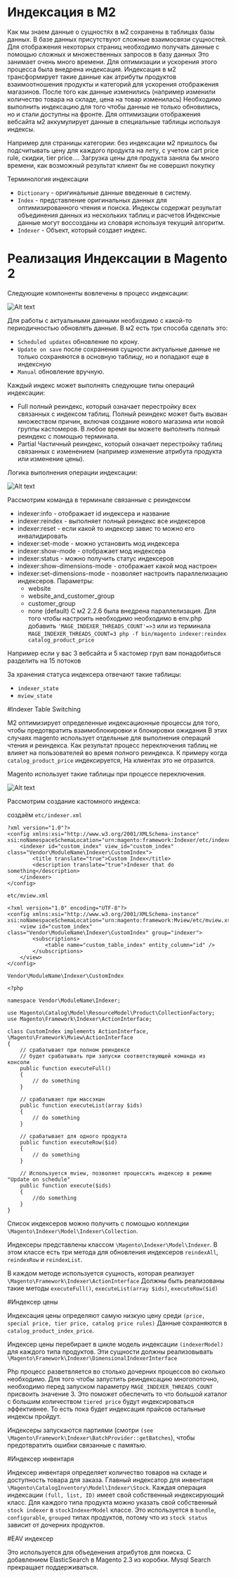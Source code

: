 # Индексация в М2

Как мы знаем данные о сущностях в м2 сохранены в таблицах базы данных. В базе данных присутствуют сложные взаимосвязи
сущностей. Для отображения некоторых страниц необходимо получать данные с помощью сложных и множественных запросов в
базу данных Это занимает очень много времени. Для оптимизации и ускорения этого процесса была внедрена индексация.
Индексация в м2 трансформирует такие данные как атрибуты продуктов взаимоотношения продукты и категорий для ускорения
отображения магазинов. После того как данные изменились (например изменили количество товара на складе, цена на товар
изменилась)
Необходимо выполнить индексацию для того чтобы данные не только обновились, но и стали доступны на фронте. Для
оптимизации отображения вебсайта м2 аккумулирует данные в специальные таблицы используя индексы.

Например для страницы категории:
без индексации м2 пришлось бы подсчитывать цену для каждого продукта на лету, с учетом cart price rule, скидки, tier
price.... Загрузка цены для продукта заняла бы много времени, как возможный результат клиент бы не совершил покупку

Терминология индексации

- `Dictionary` - оригинальные данные введенные в систему.
- `Index` - представление оригинальных данных для оптимизированного чтения и поиска. Индексы содержат результат
  объединения данных из нескольких таблиц и расчетов Индексные данные могут воссозданы из словаря используя текущий
  алгоритм.
- `Indexer` - Объект, который создает индекс.

# Реализация Индексации в Magento 2

Следующие компоненты вовлечены в процесс индексации:

![Alt text](./components.png?raw=true "Priority")

Для работы с актуальными данными необходимо с какой-то периодичностью обновлять данные. В м2 есть три способа сделать
это:

- `Scheduled updates` обновление по крону.
- `Update on save` после сохранения сущности актуальные данные не только сохраняются в основную таблицу, но и попадают
  еще в индексную
- `Manual` обновление вручную.

Каждый индекс может выполнять следующие типы операций индексации:

- Full полный реиндекс, который означает перестройку всех связанных с индексом таблиц. Полный реиндекс может быть вызван
  множеством причин, включая создание нового магазина или новой группы кастомеров. В любое время вы можете выполнить
  полный реиндекс с помощью терминала.
- Partial Частичный реиндекс, который означает перестройку таблиц связанных с изменением (например изменение атрибута
  продукта или изменение цены).

Логика выполнения операции индексации:

![Alt text](./logic.png?raw=true "Priority")

Рассмотрим команда в терминале связанные с реиндексом

- indexer:info - отображает id индексера и название
- indexer:reindex - выполняет полный реиндекс все индексеров
- indexer:reset - если какой то индексер завис то можно его инвалидировать
- indexer:set-mode - можно установить мод индексера
- indexer:show-mode - отображает мод индексера
- indexer:status - можно получить статус индексеров
- indexer:show-dimensions-mode - отображает какой мод настроен
- indexer:set-dimensions-mode - позволяет настроить параллелизацию индексеров. Параметры:
    - website
    - website_and_customer_group
    - customer_group
    - none (default)
      С м2 2.2.6 была внедрена параллелизация. Для того чтобы настроить необходимо необходимо в env.php
      добавить `'MAGE_INDEXER_THREADS_COUNT'=>3`
      или из терминала `MAGE_INDEXER_THREADS_COUNT=3 php -f bin/magento indexer:reindex catalog_product_price`

Например если у вас 3 вебсайта и 5 кастомер груп вам понадобиться разделить на 15 потоков

За хранения статуса индексера отвечают такие таблицы:

- `indexer_state`
- `mview_state`

#Indexer Table Switching

М2 оптимизирует определенные индексационные процессы для того, чтобы предотвратить взаимоблокировки и блокировки ожидания
В этих случаях magento использует отдельные для выполнения операций чтения и реиндекса. Как результат процесс переключения таблиц
не влияет на пользователей во время полного реиндекса. К примеру когда `catalog_product_price` индексируется, На клиентах это не отразится. 

Magento использует такие таблицы при процессе переключения.

![Alt text](./table_switch.png?raw=true "Priority")

Рассмотрим создание кастомного индекса:

создаём `etc/indexer.xml`

```
?xml version="1.0"?>
<config xmlns:xsi="http://www.w3.org/2001/XMLSchema-instance" xsi:noNamespaceSchemaLocation="urn:magento:framework:Indexer/etc/indexer.xsd">
    <indexer id="custom_index" view_id="custom_index" class="Vendor\ModuleName\Indexer\CustomIndex">
        <title translate="true">Custom Index</title>
        <description translate="true">Indexer that do something</description>
    </indexer>
</config>
```

`etc/mview.xml`

```
<?xml version="1.0" encoding="UTF-8"?>
<config xmlns:xsi="http://www.w3.org/2001/XMLSchema-instance" xsi:noNamespaceSchemaLocation="urn:magento:framework:Mview/etc/mview.xsd">
    <view id="custom_index" class="Vendor\ModuleName\Indexer\CustomIndex" group="indexer">
        <subscriptions>
            <table name="custom_table_index" entity_column="id" />
        </subscriptions>
    </view>
</config>
````

`Vendor\ModuleName\Indexer\CustomIndex`

```
<?php

namespace Vendor\ModuleName\Indexer;

use Magento\Catalog\Model\ResourceModel\Product\CollectionFactory;
use Magento\Framework\Indexer\ActionInterface;

class CustomIndex implements ActionInterface, \Magento\Framework\Mview\ActionInterface
{
    // срабатывает при полном реиндексе
    // будет срабатывать при запуски соответствующей команда из консоли
    public function executeFull()
    {
        // do something
    }
    
    // срабатывает при массэкшн 
    public function executeList(array $ids)
    {
        // do something
    }

    // срабатывает для одного продукта
    public function executeRow($id)
    {
        // do something
    }

    // Используется mview, позволяет процессить индексер в режиме "Update on schedule"
    public function execute($ids)
    {
        //do something
    }
}
```

Список индексеров можно получить с помощью коллекции
`\Magento\Indexer\Model\Indexer\Collection`.

Индексеры представлены классом `\Magento\Indexer\Model\Indexer`. В этом классе есть
три метода для обновления индексеров `reindexAll`, `reindexRow` и `reindexList`.

В каждом методе используется сущность, которая реализует `\Magento\Framework\Indexer\ActionInterface`
Должны быть реализованы такие методы `executeFull()`, `executeList(array $ids)`, `executeRow($id)`


#Индексер цены

Индексация цены определяют самую низкую цену среди `(price, special price, tier price, catalog price rules)`
Данные сохраняются в `catalog_product_index_price`.

Индексер цены перебирает в цикле модель индексации `(indexerModel)` для каждого типа продуктов.
Эти сущности должны реализовывать `\Magento\Framework\Indexer\DimensionalIndexerInterface`

Php процесс разветвляется во столько дочерних процессов во сколько необходимо.
Для того чтобы запустить реиндексацию многопоточно, необходимо перед запуском параметру
`MAGE_INDEXER_THREADS_COUNT` присвоить значение 3. Это поможет обеспечить то что
большой каталог с большим количеством `tiered price` будут индексироваться эффективнее. То есть пока будет
индексация прайсов остальные индексы пройдут.


Индексеры запускаются партиями (смотри `(see \Magento\Framework\Indexer\BatchProvider::getBatches`),
чтобы предотвратить ошибки связанные с памятью.

#Индексер инвентаря

Индексер инвентаря определяет количество товаров на складе и доступность товара для заказа.
Главный индексатор для инвентаря `\Magento\CatalogInventory\Model\Indexer\Stock`. Каждая операция индексации
`(full, list, ID)` имеет свой собственный индексирующий класс. Для каждого типа продукта можно указать
свой собственный `stock indexer` в `stockIndexerModel` классе. Это используется в `bundle`, `configurable`, `grouped`
типах продуктов, потому что из `stock status` зависит от дочерних продуктов.

#EAV индексер

Это используется для объеденения атрибутов для поиска. С добавлением ElasticSearch в Magento 2.3
из коробки. Mysql Search прекращает поддерживаться.


